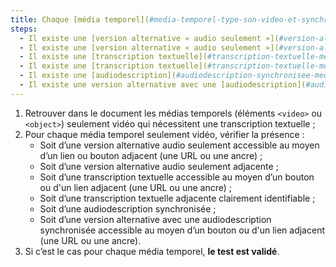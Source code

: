 ```yaml
---
title: Chaque [média temporel](#media-temporel-type-son-video-et-synchronise) pré-enregistré seulement vidéo vérifie-t-il, si nécessaire, l’une de ces conditions (hors cas particuliers) ?
steps:
  - Il existe une [version alternative « audio seulement »](#version-alternative-audio-seulement) accessible via un [lien ou bouton adjacent](#lien-ou-bouton-adjacent) ;
  - Il existe une [version alternative « audio seulement »](#version-alternative-audio-seulement) adjacente clairement identifiable ;
  - Il existe une [transcription textuelle](#transcription-textuelle-media-temporel) accessible via un [lien ou bouton adjacent](#lien-ou-bouton-adjacent) ;
  - Il existe une [transcription textuelle](#transcription-textuelle-media-temporel) adjacente clairement identifiable ;
  - Il existe une [audiodescription](#audiodescription-synchronisee-media-temporel) synchronisée ;
  - Il existe une version alternative avec une [audiodescription](#audiodescription-synchronisee-media-temporel) synchronisée accessible via un [lien ou bouton adjacent](#lien-ou-bouton-adjacent).
---
```


1. Retrouver dans le document les médias temporels (éléments `<video>` ou `<object>`) seulement vidéo qui nécessitent une transcription textuelle ;
2. Pour chaque média temporel seulement vidéo, vérifier la présence :
   - Soit d’une version alternative audio seulement accessible au moyen d’un lien ou bouton adjacent (une URL ou une ancre) ;
   - Soit d’une version alternative audio seulement adjacente ;
   - Soit d’une transcription textuelle accessible au moyen d’un bouton ou d'un lien adjacent (une URL ou une ancre) ;
   - Soit d’une transcription textuelle adjacente clairement identifiable ;
   - Soit d’une audiodescription synchronisée ;
   - Soit d’une version alternative avec une audiodescription synchronisée accessible au moyen d’un bouton ou d'un lien adjacent (une URL ou une ancre).
3. Si c’est le cas pour chaque média temporel, **le test est validé**.
